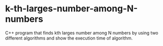 # k-th-larges-number-among-N-numbers
C++ program that finds kth larges number among N numbers by using two different algorithms and show the execution time of algorithm. 
